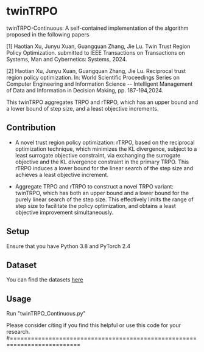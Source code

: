 # twinTRPO
twinTRPO-Continuous: A self-contained implementation of the algorithm proposed in the following papers

[1] Haotian Xu, Junyu Xuan, Guangquan Zhang, Jie Lu. Twin Trust Region Policy Optimization.
submitted to IEEE Transactions on Transactions on Systems, Man and Cybernetics: Systems, 2024.

[2] Haotian Xu, Junyu Xuan, Guangquan Zhang, Jie Lu. Reciprocal trust region policy optimization.
In: World Scientific Proceedings Series on Computer Engineering and Information Science --
Intelligent Management of Data and Information in Decision Making, pp. 187-194,2024.

This twinTRPO aggregates TRPO and rTRPO, which has an upper bound and a lower bound of step size,
    and a least objective increments.

## Contribution

- A novel trust region policy optimization: rTRPO, based on the reciprocal optimization technique, which minimizes the KL divergence, subject to a least surrogate objective constraint, via exchanging the surrogate objective and the KL divergence constraint in the primary TRPO. This rTRPO induces a lower bound for the linear search of the step size and achieves a least objective increment.

- Aggregate TRPO and rTRPO to construct a novel TRPO variant: twinTRPO, which has both an upper bound and a lower bound for the purely linear search of the step size. This effectively limits the range of step size to facilitate the policy optimization, and obtains a least objective improvement simultaneously.

## Setup
Ensure that you have Python 3.8 and PyTorch 2.4

## Dataset
You can find the datasets [here](https://pypi.org/project/gym/)

## Usage

Run "twinTRPO_Continuous.py"

Please consider citing if you find this helpful or use this code for your research.
#==========================================================================

